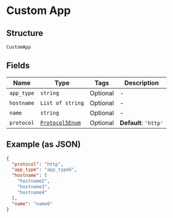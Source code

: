 
# Custom App

## Structure

`CustomApp`

## Fields

| Name | Type | Tags | Description |
|  --- | --- | --- | --- |
| `app_type` | `string` | Optional | - |
| `hostname` | `List of string` | Optional | - |
| `name` | `string` | Optional | - |
| `protocol` | [`Protocol5Enum`](../../doc/models/protocol-5-enum.md) | Optional | **Default**: `'http'` |

## Example (as JSON)

```json
{
  "protocol": "http",
  "app_type": "app_type6",
  "hostname": [
    "hostname2",
    "hostname3",
    "hostname4"
  ],
  "name": "name0"
}
```

